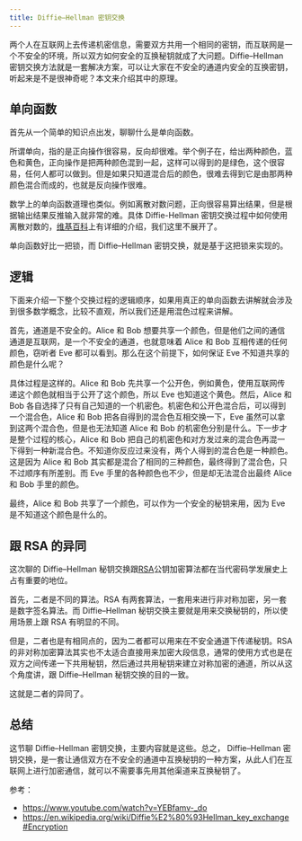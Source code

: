 ```yaml
---
title: Diffie–Hellman 密钥交换
---
```


两个人在互联网上去传递机密信息，需要双方共用一个相同的密钥，而互联网是一个不安全的环境，所以双方如何安全的互换秘钥就成了大问题。Diffie–Hellman 密钥交换方法就是一套解决方案，可以让大家在不安全的通道内安全的互换密钥，听起来是不是很神奇呢？本文来介绍其中的原理。

## 单向函数

首先从一个简单的知识点出发，聊聊什么是单向函数。

所谓单向，指的是正向操作很容易，反向却很难。举个例子在，给出两种颜色，蓝色和黄色，正向操作是把两种颜色混到一起，这样可以得到的是绿色，这个很容易，任何人都可以做到。但是如果只知道混合后的颜色，很难去得到它是由那两种颜色混合而成的，也就是反向操作很难。

数学上的单向函数道理也类似。例如离散对数问题，正向很容易算出结果，但是根据输出结果反推输入就非常的难。具体 Diffie-Hellman 密钥交换过程中如何使用离散对数的，[维基百科](https://en.wikipedia.org/wiki/Diffie%E2%80%93Hellman_key_exchange)上有详细的介绍，我们这里不展开了。

单向函数好比一把锁，而 Diffie–Hellman 密钥交换，就是基于这把锁来实现的。

## 逻辑

下面来介绍一下整个交换过程的逻辑顺序，如果用真正的单向函数去讲解就会涉及到很多数学概念，比较不直观，所以我们还是用混色过程来讲解。

首先，通道是不安全的。Alice 和 Bob 想要共享一个颜色，但是他们之间的通信通道是互联网，是一个不安全的通道，也就意味着 Alice 和 Bob 互相传递的任何颜色，窃听者 Eve 都可以看到。那么在这个前提下，如何保证 Eve 不知道共享的颜色是什么呢？

具体过程是这样的。Alice 和 Bob 先共享一个公开色，例如黄色，使用互联网传递这个颜色就相当于公开了这个颜色，所以 Eve 也知道这个黄色。然后，Alice 和 Bob 各自选择了只有自己知道的一个机密色。机密色和公开色混合后，可以得到一个混合色，Alice 和 Bob 把各自得到的混合色互相交换一下，Eve 虽然可以拿到这两个混合色，但是也无法知道 Alice 和 Bob 的机密色分别是什么。下一步才是整个过程的核心，Alice 和 Bob 把自己的机密色和对方发过来的混合色再混一下得到一种新混合色。不知道你反应过来没有，两个人得到的混合色是一种颜色。这是因为 Alice 和 Bob 其实都是混合了相同的三种颜色，最终得到了混合色，只不过顺序有所差别。而 Eve 手里的各种颜色也不少，但是却无法混合出最终 Alice 和 Bob 手里的颜色。

最终，Alice 和 Bob 共享了一个颜色，可以作为一个安全的秘钥来用，因为 Eve 是不知道这个颜色是什么的。

## 跟 RSA 的异同

这次聊的 Diffie–Hellman 秘钥交换跟[RSA](rsa)公钥加密算法都在当代密码学发展史上占有重要的地位。

首先，二者是不同的算法。RSA 有两套算法，一套用来进行非对称加密，另一套是数字签名算法。而 Diffie–Hellman 秘钥交换主要就是用来交换秘钥的，所以使用场景上跟 RSA 有明显的不同。

但是，二者也是有相同点的，因为二者都可以用来在不安全通道下传递秘钥。RSA 的非对称加密算法其实也不太适合直接用来加密大段信息，通常的使用方式也是在双方之间传递一下共用秘钥，然后通过共用秘钥来建立对称加密的通道，所以从这个角度讲，跟 Diffie–Hellman 秘钥交换的目的一致。

这就是二者的异同了。

## 总结

这节聊 Diffie–Hellman 密钥交换，主要内容就是这些。总之， Diffie–Hellman 密钥交换，是一套让通信双方在不安全的通道中互换秘钥的一种方案，从此人们在互联网上进行加密通信，就可以不需要事先用其他渠道来互换秘钥了。

参考：

- https://www.youtube.com/watch?v=YEBfamv-_do
- https://en.wikipedia.org/wiki/Diffie%E2%80%93Hellman_key_exchange#Encryption
